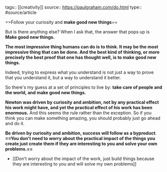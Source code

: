 tags:: [[creativity]]
source:: https://paulgraham.com/do.html
type:: #source/article

==Follow your curiosity and **make good new things**==

But is there anything else? When I ask that, the answer that pops up is **Make good new things.**

**The most impressive thing humans can do is to think. It may be the most impressive thing that can be done. And the best kind of thinking, or more precisely the best proof that one has thought well, is to make good new things.**

Indeed, trying to express what you understand is not just a way to prove that you understand it, but a way to understand it better.

So there's my guess at a set of principles to live by: **take care of people and the world, and make good new things.**

**Newton was driven by curiosity and ambition, not by any practical effect his work might have, and yet the practical effect of his work has been enormous.** And this seems the rule rather than the exception. So if you think you can make something amazing, you should probably just go ahead and do it.

**Be driven by curiosity and ambition, success will follow as a byproduct**. **==You don't need to worry about the practical impact of the things you create just create them if they are interesting to you and solve your own problems.==**
- [[Don’t worry about the impact of the work, just build things because they are interesting to you and will solve my own problems]]